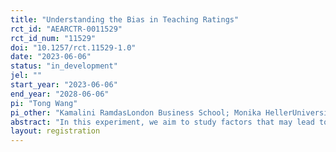 ```yaml
---
title: "Understanding the Bias in Teaching Ratings"
rct_id: "AEARCTR-0011529"
rct_id_num: "11529"
doi: "10.1257/rct.11529-1.0"
date: "2023-06-06"
status: "in_development"
jel: ""
start_year: "2023-06-06"
end_year: "2028-06-06"
pi: "Tong Wang"
pi_other: "Kamalini RamdasLondon Business School; Monika HellerUniversity College London"
abstract: "In this experiment, we aim to study factors that may lead to bias in teaching ratings."
layout: registration
---
```


